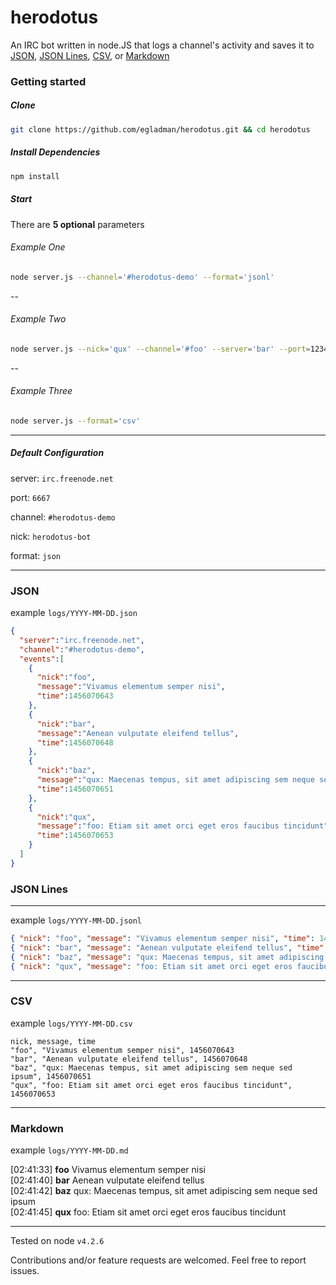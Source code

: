 # herodotus
An IRC bot written in node.JS that logs a channel's activity and saves it to [JSON](http://json.org/), [JSON Lines](http://jsonlines.org/), [CSV](https://en.wikipedia.org/wiki/Comma-separated_values), or [Markdown](https://daringfireball.net/projects/markdown/)

### Getting started

##### Clone
```bash
git clone https://github.com/egladman/herodotus.git && cd herodotus
```
##### Install Dependencies
```bash
npm install
```



##### Start

There are **5 optional** parameters

###### Example One

```bash
node server.js --channel='#herodotus-demo' --format='jsonl'
```

--

###### Example Two

```bash
node server.js --nick='qux' --channel='#foo' --server='bar' --port=1234 --format='md'
```

--

###### Example Three

```bash
node server.js --format='csv'
```

---

##### Default Configuration

server: `irc.freenode.net`

port: `6667`

channel: `#herodotus-demo`

nick: `herodotus-bot`

format: `json`


---

### JSON

example `logs/YYYY-MM-DD.json`

```json
{  
  "server":"irc.freenode.net",
  "channel":"#herodotus-demo",
  "events":[  
    {  
      "nick":"foo",
      "message":"Vivamus elementum semper nisi",
      "time":1456070643
    },
    {  
      "nick":"bar",
      "message":"Aenean vulputate eleifend tellus",
      "time":1456070648
    },
    {  
      "nick":"baz",
      "message":"qux: Maecenas tempus, sit amet adipiscing sem neque sed ipsum",
      "time":1456070651
    },
    {  
      "nick":"qux",
      "message":"foo: Etiam sit amet orci eget eros faucibus tincidunt",
      "time":1456070653
    }
  ]
}
```

### JSON Lines

---


example `logs/YYYY-MM-DD.jsonl`

```json
{ "nick": "foo", "message": "Vivamus elementum semper nisi", "time": 1456070643 }
{ "nick": "bar", "message": "Aenean vulputate eleifend tellus", "time": 1456070648 }
{ "nick": "baz", "message": "qux: Maecenas tempus, sit amet adipiscing sem neque sed ipsum", "time": 1456070651 }
{ "nick": "qux", "message": "foo: Etiam sit amet orci eget eros faucibus tincidunt", "time": 1456070653 }
```

---

### CSV

example `logs/YYYY-MM-DD.csv`

```csv
nick, message, time
"foo", "Vivamus elementum semper nisi", 1456070643
"bar", "Aenean vulputate eleifend tellus", 1456070648
"baz", "qux: Maecenas tempus, sit amet adipiscing sem neque sed ipsum", 1456070651
"qux", "foo: Etiam sit amet orci eget eros faucibus tincidunt", 1456070653

```


---

### Markdown

example `logs/YYYY-MM-DD.md`

[02:41:33]  **foo** Vivamus elementum semper nisi<br />
[02:41:40]  **bar** Aenean vulputate eleifend tellus<br />
[02:41:42]  **baz** qux: Maecenas tempus, sit amet adipiscing sem neque sed ipsum<br />
[02:41:45]  **qux** foo: Etiam sit amet orci eget eros faucibus tincidunt<br />


---
Tested on node `v4.2.6`

Contributions and/or feature requests are welcomed. Feel free to report issues.
